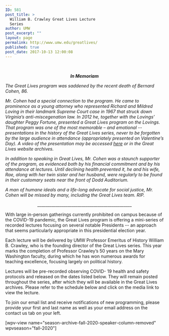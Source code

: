 ```yaml
---
ID: 581
post_title: >
  William B. Crawley Great Lives Lecture
  Series
author: UMW
post_excerpt: ""
layout: page
permalink: http://www.umw.edu/greatlives/
published: true
post_date: 2017-10-13 12:00:08
---
```

&nbsp;
<p style="text-align: center"><em><b>In Memoriam</b></em></p>
<em><span style="font-weight: 400">The Great Lives program was saddened by the recent death of Bernard Cohen, 86.</span></em>

<em><span style="font-weight: 400">Mr. Cohen had a special connection to the program. He came to prominence as a young attorney who represented Richard and Mildred Loving in their landmark Supreme Court case in 1967 that struck down Virginia’s anti-miscegenation law. In 2012 he, together with the Lovings’ daughter Peggy Fortune, presented a Great Lives program on the Lovings. That program was one of the most memorable – and emotional -- presentations in the history of the Great Lives series, never to be forgotten by the large audience in attendance (appropriately presented on Valentine’s Day). A video of the presentation may be accessed <a href="https://www.umw.edu/greatlives/2012/04/01/video-the-loving-story/">here</a> or in the Great Lives website archives.</span></em>

<em><span style="font-weight: 400">In addition to speaking in Great Lives, Mr. Cohen was a staunch supporter of the program, as evidenced both by his financial commitment and by his attendance at lectures. Until declining health prevented it, he and his wife, Rae, along with her twin sister and her husband, were regularly to be found in their customary seats near the front of Dodd Auditorium. </span></em>

<em><span style="font-weight: 400">A man of humane ideals and a life-long advocate for social justice, Mr. Cohen will be missed by many, including the Great Lives team. RIP. </span></em>
<p style="text-align: center">_______________________________________________</p>
With large in-person gatherings currently prohibited on campus because of the COVID-19 pandemic, the Great Lives program is offering a mini-series of recorded lectures focusing on several notable Presidents -- an approach that seems particularly appropriate in this presidential election year.

Each lecture will be delivered by UMW Professor Emeritus of History William B. Crawley, who is the founding director of the Great Lives series. This year marks the completion of Professor Crawley’s 50 years on the Mary Washington faculty, during which he has won numerous awards for teaching excellence, focusing largely on political history.

Lectures will be pre-recorded observing COVID- 19 health and safety protocols and released on the dates listed below. They will remain posted throughout the series, after which they will be available in the Great Lives archives. Please refer to the schedule below and click on the media link to view the lecture.

To join our email list and receive notifications of new programming, please provide your first and last name as well as your email address on the contact us tab on your left.

[wpv-view name="season-archive-fall-2020-speaker-column-removed" wpvseason="fall-2020"]
